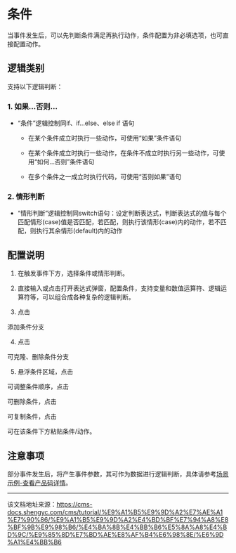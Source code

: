# 条件

当事件发生后，可以先判断条件满足再执行动作，条件配置为非必填选项，也可直接配置动作。

## 逻辑类别​

支持以下逻辑判断：

### 1\. 如果...否则...​

  * “条件”逻辑控制同if、if...else、else if 语句

    * 在某个条件成立时执行一些动作，可使用“如果”条件语句

    * 在某个条件成立时执行一些动作，在条件不成立时执行另一些动作，可使用“如何...否则”条件语句

    * 在多个条件之一成立时执行代码，可使用“否则如果”语句




### 2\. 情形判断​

  * “情形判断”逻辑控制同switch语句：设定判断表达式，判断表达式的值与每个匹配情形(case)值是否匹配，若匹配，则执行该情形(case)内的动作，若不匹配，则执行其余情形(default)内的动作




## 配置说明​

  1. 在触发事件下方，选择条件或情形判断。

  2. 直接输入或点击打开表达式弹窗，配置条件，支持变量和数值运算符、逻辑运算符等，可以组合成各种复杂的逻辑判断。

  3. 点击

添加条件分支

  4. 点击

可克隆、删除条件分支

  5. 悬浮条件区域，点击

可调整条件顺序，点击

可删除条件，点击

可复制条件，点击

可在该条件下方粘贴条件/动作。




## 注意事项​

部分事件发生后，将产生事件参数，其可作为数据进行逻辑判断，具体请参考[场景示例-查看产品码详情](/cms/tutorial/页面管理/页面使用进阶/事件动作/场景案例/查看产品码详情)。


---

该文档地址来源：https://cms-docs.shengyc.com/cms/tutorial/%E9%A1%B5%E9%9D%A2%E7%AE%A1%E7%90%86/%E9%A1%B5%E9%9D%A2%E4%BD%BF%E7%94%A8%E8%BF%9B%E9%98%B6/%E4%BA%8B%E4%BB%B6%E5%8A%A8%E4%BD%9C/%E9%85%8D%E7%BD%AE%E8%AF%B4%E6%98%8E/%E6%9D%A1%E4%BB%B6